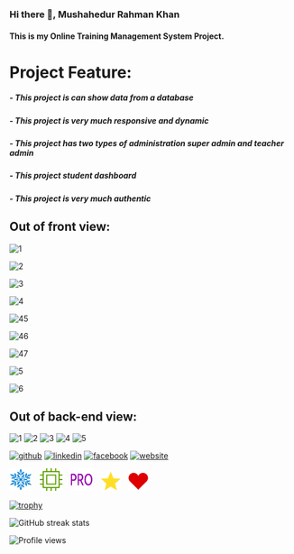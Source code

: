 ### Hi there 👋, Mushahedur Rahman Khan
#### This is my Online Training Management System Project. 
# Project Feature: 
##### - This project is can show data from a database
##### - This project is very much responsive and dynamic
##### - This project has two types of administration super admin and teacher admin
##### - This project student dashboard
##### - This project is very much authentic



## Out of front view: 

 ![1](https://user-images.githubusercontent.com/67184635/212537845-95c33caf-5808-4ec8-a583-ee74abb5bf5a.png)

![2](https://user-images.githubusercontent.com/67184635/212537859-37a55e82-f0b0-4146-a109-7f46e6fcec69.png)

![3](https://user-images.githubusercontent.com/67184635/212537925-f1f90839-c8f6-4f91-8662-66c8d8da9ee8.png)

![4](https://user-images.githubusercontent.com/67184635/212537931-b781502b-aef1-4390-ae35-327920280812.png)

![45](https://user-images.githubusercontent.com/67184635/212537949-1f1d9ac7-5011-4a7d-804b-1e4ad49312e7.png)

![46](https://user-images.githubusercontent.com/67184635/212537954-35751337-4bd6-434f-9877-aef1d4889cc0.png)

![47](https://user-images.githubusercontent.com/67184635/212537963-be4e34c4-7d95-4f67-82da-7c99d110e37b.png)

![5](https://user-images.githubusercontent.com/67184635/212537970-fcc5fa21-3bc0-4bab-8d50-6d5566b0626e.png)

![6](https://user-images.githubusercontent.com/67184635/212537982-e42e7942-748a-403a-be34-680228fbd290.png)


## Out of back-end view: 


![1](https://user-images.githubusercontent.com/67184635/212538024-def95df8-137a-49f4-8260-346648e0f6e2.png)
![2](https://user-images.githubusercontent.com/67184635/212538030-bdbf4df8-6d77-45a4-9045-17950e3e6f29.png)
![3](https://user-images.githubusercontent.com/67184635/212538033-7f5e79c0-79c1-409d-8640-3aceb1a2bd0c.png)
![4](https://user-images.githubusercontent.com/67184635/212538037-9d3aa830-6a65-418e-b221-417980f09d2a.png)
![5](https://user-images.githubusercontent.com/67184635/212538041-63838c5c-9e8d-441a-8c20-b45ce1182ca7.png)

































[<img src='https://cdn.jsdelivr.net/npm/simple-icons@3.0.1/icons/github.svg' alt='github' height='40'>](https://github.com/mushahadur)  [<img src='https://cdn.jsdelivr.net/npm/simple-icons@3.0.1/icons/linkedin.svg' alt='linkedin' height='40'>](https://www.linkedin.com/in/https://www.linkedin.com/in/mushahadur//)  [<img src='https://cdn.jsdelivr.net/npm/simple-icons@3.0.1/icons/facebook.svg' alt='facebook' height='40'>](https://www.facebook.com/https://www.facebook.com/mrkpulock25/)  [<img src='https://cdn.jsdelivr.net/npm/simple-icons@3.0.1/icons/icloud.svg' alt='website' height='40'>](https://mushahadur.github.io/Portfolio-Website)  

<a href='https://archiveprogram.github.com/'><img src='https://raw.githubusercontent.com/acervenky/animated-github-badges/master/assets/acbadge.gif' width='40' height='40'></a> <a href='https://docs.github.com/en/developers'><img src='https://raw.githubusercontent.com/acervenky/animated-github-badges/master/assets/devbadge.gif' width='40' height='40'></a> <a href='https://github.com/pricing'><img src='https://raw.githubusercontent.com/acervenky/animated-github-badges/master/assets/pro.gif' width='40' height='40'></a> <a href='https://stars.github.com/'><img src='https://raw.githubusercontent.com/acervenky/animated-github-badges/master/assets/starbadge.gif' width='35' height='35'></a> <a href='https://docs.github.com/en/github/supporting-the-open-source-community-with-github-sponsors'><img src='https://raw.githubusercontent.com/acervenky/animated-github-badges/master/assets/sponsorbadge.gif' width='35' height='35'></a> 

[![trophy](https://github-profile-trophy.vercel.app/?username=mushahadur)](https://github.com/ryo-ma/github-profile-trophy)

  

![GitHub streak stats](https://streak-stats.demolab.com/?user=mushahadur)  

![Profile views](https://gpvc.arturio.dev/mushahadur)  
